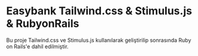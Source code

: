 # Easybank Tailwind.css & Stimulus.js & RubyonRails

Bu proje Tailwind.css ve Stimulus.js kullanılarak geliştirilip sonrasında Ruby on Rails'e dahil edilmiştir.